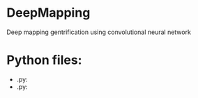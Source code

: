 # DeepMapping
Deep mapping gentrification using convolutional neural network
# Python files:
* .py: 
* .py:
